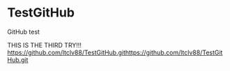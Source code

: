 TestGitHub
==========

GitHub test

THIS IS THE THIRD TRY!!!
https://github.com/ltclv88/TestGitHub.githttps://github.com/ltclv88/TestGitHub.git
